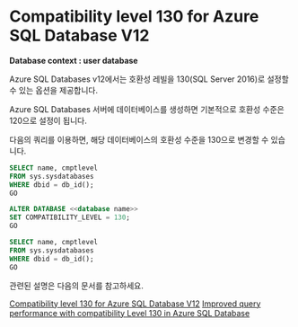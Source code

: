 # Compatibility level 130 for Azure SQL Database V12

**Database context : user database**

Azure SQL Databases v12에서는 호환성 레빌을 130(SQL Server 2016)로 설정할 수 있는 옵션을 제공합니다.

Azure SQL Databases 서버에 데이터베이스를 생성하면 기본적으로 호환성 수준은 120으로 설정이 됩니다.

다음의 쿼리를 이용하면, 해당 데이터베이스의 호환성 수준을 130으로 변경할 수 있습니다.

```SQL
SELECT name, cmptlevel
FROM sys.sysdatabases
WHERE dbid = db_id();
GO

ALTER DATABASE <<database name>>
SET COMPATIBILITY_LEVEL = 130;
GO

SELECT name, cmptlevel
FROM sys.sysdatabases
WHERE dbid = db_id();
GO
```

관련된 설명은 다음의 문서를 참고하세요.

[Compatibility level 130 for Azure SQL Database V12](https://azure.microsoft.com/en-us/updates/compatibility-level-130-for-azure-sql-database-v12/)
[Improved query performance with compatibility Level 130 in Azure SQL Database](https://azure.microsoft.com/en-us/documentation/articles/sql-database-compatibility-level-query-performance-130/)